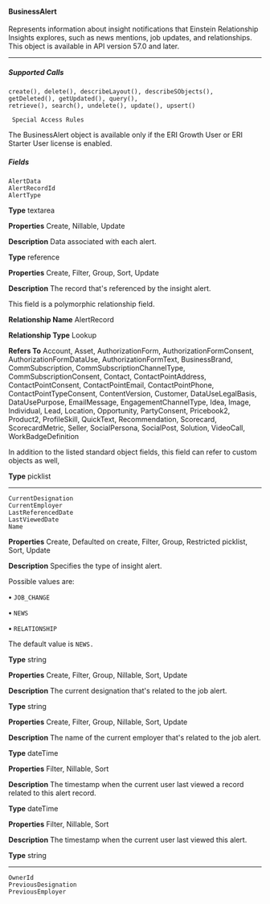 #### BusinessAlert

Represents information about insight notifications that Einstein Relationship Insights explores, such as news mentions, job updates, and
relationships. This object is available in API version 57.0 and later.


-----

##### Supported Calls
```
create(), delete(), describeLayout(), describeSObjects(), getDeleted(), getUpdated(), query(),
retrieve(), search(), undelete(), update(), upsert()

 Special Access Rules

```
The BusinessAlert object is available only if the ERI Growth User or ERI Starter User license is enabled.

##### Fields

```
AlertData
AlertRecordId
AlertType

```

**Type**
textarea

**Properties**
Create, Nillable, Update

**Description**
Data associated with each alert.

**Type**
reference

**Properties**
Create, Filter, Group, Sort, Update

**Description**
The record that's referenced by the insight alert.

This field is a polymorphic relationship field.

**Relationship Name**
AlertRecord

**Relationship Type**
Lookup

**Refers To**
Account, Asset, AuthorizationForm, AuthorizationFormConsent, AuthorizationFormDataUse,
AuthorizationFormText, BusinessBrand, CommSubscription, CommSubscriptionChannelType,
CommSubscriptionConsent, Contact, ContactPointAddress, ContactPointConsent,
ContactPointEmail, ContactPointPhone, ContactPointTypeConsent, ContentVersion, Customer,
DataUseLegalBasis, DataUsePurpose, EmailMessage, EngagementChannelType, Idea, Image,
Individual, Lead, Location, Opportunity, PartyConsent, Pricebook2, Product2, ProfileSkill,
QuickText, Recommendation, Scorecard, ScorecardMetric, Seller, SocialPersona, SocialPost,
Solution, VideoCall, WorkBadgeDefinition

In addition to the listed standard object fields, this field can refer to custom objects as well,

**Type**
picklist


-----

```
CurrentDesignation
CurrentEmployer
LastReferencedDate
LastViewedDate
Name

```

**Properties**
Create, Defaulted on create, Filter, Group, Restricted picklist, Sort, Update

**Description**
Specifies the type of insight alert.

Possible values are:

**•** `JOB_CHANGE`

**•** `NEWS`

**•** `RELATIONSHIP`

The default value is `NEWS.`

**Type**
string

**Properties**
Create, Filter, Group, Nillable, Sort, Update

**Description**
The current designation that's related to the job alert.

**Type**
string

**Properties**
Create, Filter, Group, Nillable, Sort, Update

**Description**
The name of the current employer that's related to the job alert.

**Type**
dateTime

**Properties**
Filter, Nillable, Sort

**Description**
The timestamp when the current user last viewed a record related to this alert record.

**Type**
dateTime

**Properties**
Filter, Nillable, Sort

**Description**
The timestamp when the current user last viewed this alert.

**Type**
string


-----

```
OwnerId
PreviousDesignation
PreviousEmployer
